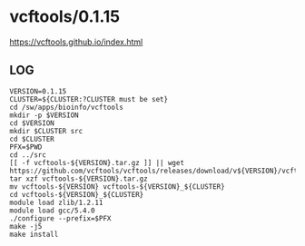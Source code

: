 vcftools/0.1.15
===============

<https://vcftools.github.io/index.html>

LOG
---

    VERSION=0.1.15
    CLUSTER=${CLUSTER:?CLUSTER must be set}
    cd /sw/apps/bioinfo/vcftools
    mkdir -p $VERSION
    cd $VERSION
    mkdir $CLUSTER src
    cd $CLUSTER
    PFX=$PWD
    cd ../src
    [[ -f vcftools-${VERSION}.tar.gz ]] || wget https://github.com/vcftools/vcftools/releases/download/v${VERSION}/vcftools-${VERSION}.tar.gz
    tar xzf vcftools-${VERSION}.tar.gz 
    mv vcftools-${VERSION} vcftools-${VERSION}_${CLUSTER}
    cd vcftools-${VERSION}_${CLUSTER}
    module load zlib/1.2.11
    module load gcc/5.4.0
    ./configure --prefix=$PFX
    make -j5
    make install

